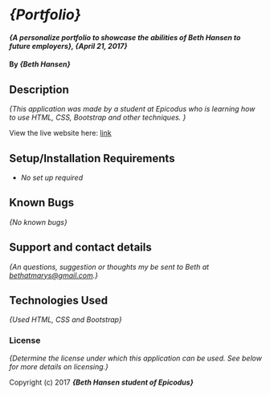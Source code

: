 # _{Portfolio}_

#### _{A personalize portfolio to showcase the abilities of Beth Hansen to future employers}, {April 21, 2017}_

#### By _**{Beth Hansen}**_

## Description

_{This application was made by a student at Epicodus who is learning how to use HTML, CSS, Bootstrap and other techniques.  }_

View the live website here: [link](htttp://bethatmarys.github.io/Beth-Hansen-Portfolio)

## Setup/Installation Requirements

* _No set up required_

## Known Bugs

_{No known bugs}_

## Support and contact details

_{An questions, suggestion or thoughts my be sent to Beth at bethatmarys@gmail.com.}_

## Technologies Used

_{Used HTML, CSS and Bootstrap}_

### License

*{Determine the license under which this application can be used.  See below for more details on licensing.}*

Copyright (c) 2017 **_{Beth Hansen student of Epicodus}_**
